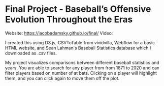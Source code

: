 # Final Project - Baseball’s Offensive Evolution Throughout the Eras
Website: https://jacobadamsky.github.io/final/
Video:

I created this using D3.js, CSVToTable from vividvilla, Webflow for a basic HTML website, and Sean Lahman's Baseball Statistics database which I downloaded as .csv files.

My project visualizes comparisons between different baseball statistics and years. You are able to search for any player from from 1871 to 2020
and can filter players based on number of at bats. Clicking on a player will highlight them, and you can click again to move them off the plot.
